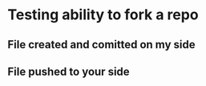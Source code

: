 # Testing ability to fork a repo

## File created and comitted on my side

## File pushed to your side